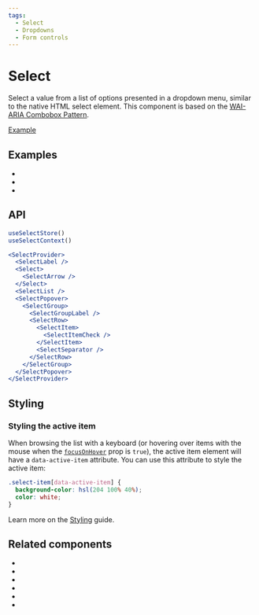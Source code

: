 ```yaml
---
tags:
  - Select
  - Dropdowns
  - Form controls
---
```


# Select

<div data-description>

Select a value from a list of options presented in a dropdown menu, similar to the native HTML select element. This component is based on the [WAI-ARIA Combobox Pattern](https://www.w3.org/WAI/ARIA/apg/patterns/combobox/).

</div>

<div data-tags></div>

<a href="../examples/select/index.tsx" data-playground>Example</a>

## Examples

<div data-cards="examples">

- [](/examples/select-animated)
- [](/examples/select-combobox)
- [](/examples/select-next-router)

</div>

## API

```jsx
useSelectStore()
useSelectContext()

<SelectProvider>
  <SelectLabel />
  <Select>
    <SelectArrow />
  </Select>
  <SelectList />
  <SelectPopover>
    <SelectGroup>
      <SelectGroupLabel />
      <SelectRow>
        <SelectItem>
          <SelectItemCheck />
        </SelectItem>
        <SelectSeparator />
      </SelectRow>
    </SelectGroup>
  </SelectPopover>
</SelectProvider>
```

## Styling

### Styling the active item

When browsing the list with a keyboard (or hovering over items with the mouse when the [`focusOnHover`](/reference/select-item#focusonhover) prop is `true`), the active item element will have a `data-active-item` attribute. You can use this attribute to style the active item:

```css
.select-item[data-active-item] {
  background-color: hsl(204 100% 40%);
  color: white;
}
```

Learn more on the [Styling](/guide/styling) guide.

## Related components

<div data-cards="components">

- [](/components/button)
- [](/components/combobox)
- [](/components/form)
- [](/components/menu)
- [](/components/popover)
- [](/components/composite)

</div>
